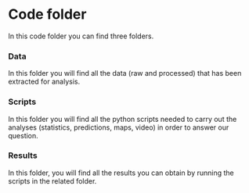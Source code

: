 # Code folder

In this code folder you can find three folders.

### Data
In this folder you will find all the data (raw and processed) that has been extracted for analysis.

### Scripts
In this folder you will find all the python scripts needed to carry out the analyses (statistics, predictions, maps, video) in order to answer our question.

### Results
In this folder, you will find all the results you can obtain by running the scripts in the related folder.

